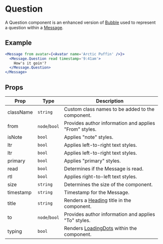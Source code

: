 # Question

A Question component is an enhanced version of [Bubble](./Bubble.md) used to represent a question within a [Message](./Message.md).


## Example

```jsx
<Message from avatar={<Avatar name='Arctic Puffin' />}>
  <Message.Question read timestamp='9:41am'>
    How's it goin'?
  </Message.Question>
</Message>
```


## Props

| Prop | Type | Description |
| --- | --- | --- |
| className | `string` | Custom class names to be added to the component. |
| from | `node`/`bool` | Provides author information and applies "From" styles. |
| isNote | `bool` | Applies "note" styles. |
| ltr | `bool` | Applies left-to-right text styles. |
| ltr | `bool` | Applies left-to-right text styles. |
| primary | `bool` | Applies "primary" styles. |
| read | `bool` | Determines if the Message is read. |
| rtl | `bool` | Applies right-to-left text styles. |
| size | `string` | Determines the size of the component. |
| timestamp | `string` | Timestamp for the Message. |
| title | `string` | Renders a [Heading](../../Heading) title in the component. |
| to | `node`/`bool` | Provides author information and applies "To" styles. |
| typing | `bool` | Renders [LoadingDots](../../LoadingDots) within the component. |
